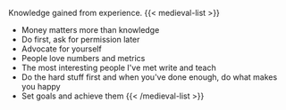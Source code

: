 Knowledge gained from experience.
{{< medieval-list >}}
* Money matters more than knowledge
* Do first, ask for permission later
* Advocate for yourself
* People love numbers and metrics
* The most interesting people I've met write and teach
* Do the hard stuff first and when you've done enough, do what makes you happy
* Set goals and achieve them
{{< /medieval-list >}}
